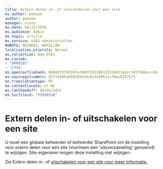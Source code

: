 ```yaml
---
title: Extern delen in- of uitschakelen voor een site
ms.author: pebaum
author: pebaum
manager: scotv
ms.date: 04/21/2020
ms.audience: Admin
ms.topic: article
ms.service: o365-administration
ROBOTS: NOINDEX, NOFOLLOW
localization_priority: Normal
ms.collection: Adm_O365
ms.custom:
- "9000191"
- "2734"
ms.openlocfilehash: 8b0d4f9f6958fec0dd7391280135338453a0cc345f94becc46ca7fae89cfd86f
ms.sourcegitcommit: b5f7da89a650d2915dc652449623c78be6247175
ms.translationtype: MT
ms.contentlocale: nl-NL
ms.lasthandoff: 08/05/2021
ms.locfileid: "53920318"
---
```

# <a name="turn-external-sharing-on-or-off-for-a-site"></a>Extern delen in- of uitschakelen voor een site

U moet een globale beheerder of beheerder SharePoint om de instelling voor extern delen voor een site (voorheen een 'siteverzameling' genoemd) te wijzigen. Site-eigenaren mogen deze instelling niet wijzigen. 

Zie Extern delen in- of [uitschakelen voor een site voor meer informatie.](https://docs.microsoft.com/sharepoint/change-external-sharing-site)
